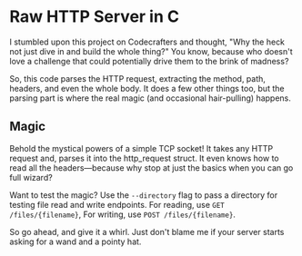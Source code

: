 # Raw HTTP Server in C

I stumbled upon this project on Codecrafters and thought, "Why the heck not just
dive in and build the whole thing?" You know, because who doesn't love a
challenge that could potentially drive them to the brink of madness?

So, this code parses the HTTP request, extracting the method, path, headers, and
even the whole body. It does a few other things too, but the parsing part is
where the real magic (and occasional hair-pulling) happens.

## Magic

Behold the mystical powers of a simple TCP socket! It takes any HTTP request
and, parses it into the http_request struct. It even knows how to read all the
headers—because why stop at just the basics when you can go full wizard?

Want to test the magic? Use the `--directory` flag to pass a directory for
testing file read and write endpoints. For reading, use `GET /files/{filename}`,
For writing, use `POST /files/{filename}`.

So go ahead, and give it a whirl. Just don't blame me if your server starts
asking for a wand and a pointy hat.

